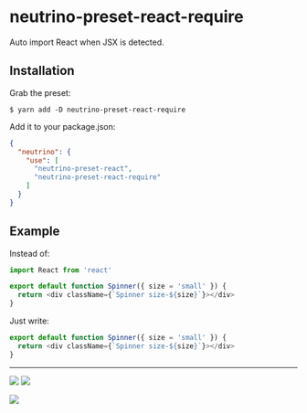 # neutrino-preset-react-require

Auto import React when JSX is detected.

## Installation

Grab the preset:

```
$ yarn add -D neutrino-preset-react-require
```

Add it to your package.json:

```json
{
  "neutrino": {
    "use": [
      "neutrino-preset-react",
      "neutrino-preset-react-require"
    ]
  }
}
```

## Example

Instead of:

```js
import React from 'react'

export default function Spinner({ size = 'small' }) {
  return <div className={`Spinner size-${size}`}></div>
}
```

Just write:

```js
export default function Spinner({ size = 'small' }) {
  return <div className={`Spinner size-${size}`}></div>
}
```

---

![](https://img.shields.io/badge/license-MIT-blue.svg)
![](https://img.shields.io/badge/status-stable-green.svg)

<a href="https://apex.sh"><img src="http://tjholowaychuk.com:6000/svg/sponsor"></a>
